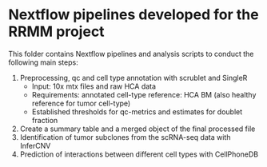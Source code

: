 # Nextflow pipelines developed for the RRMM project
This folder contains Nextflow pipelines and analysis scripts to conduct the following main steps:

1. Preprocessing, qc and cell type annotation with scrublet and SingleR
   - Input: 10x mtx files and raw HCA data
   - Requirements: annotated cell-type reference: HCA BM (also healthy reference for tumor cell-type)
   - Established thresholds for qc-metrics and estimates for doublet fraction
2. Create a summary table and a merged object of the final processed file
3. Identification of tumor subclones from the scRNA-seq data with InferCNV
4. Prediction of interactions between different cell types with CellPhoneDB
